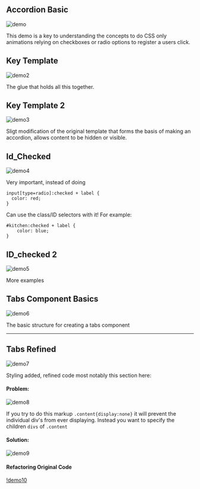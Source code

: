 
## Accordion Basic

![demo](http://i.imgur.com/fp6KIwK.gif)

This demo is a key to understanding the concepts to do CSS only animations relying on checkboxes or radio options to register a users click. 

## Key Template

![demo2](http://imgur.com/dPgtIuc.gif)

The glue that holds all this together. 

## Key Template 2

![demo3](http://imgur.com/iCKGZ4Y.gif)

Sligt modification of the original template that forms the basis of making an accordion, allows content to be hidden or visible.


## Id_Checked
![demo4](http://imgur.com/jkazVuH.gif)

Very important, instead of doing 

```
input[type=radio]:checked + label {
  color: red;
} 
```

Can use the class/ID selectors with it! For example:

```
#kitchen:checked + label {
	color: blue;
}
```

## ID_checked 2

![demo5](http://imgur.com/44ZhkpA.gif)

More examples


## Tabs Component Basics

![demo6](http://imgur.com/jOD2bd5.gif)

The basic structure for creating a tabs component

----

## Tabs Refined

![demo7](http://imgur.com/eVjTDPc.gif)

Styling added, refined code most notably this section here:

#### Problem: 

![demo8](http://imgur.com/xVSUTLQ.png)

If you try to do this markup `.content{display:none}` it will prevent the individual div's from ever displaying. Instead you want to specify the children `divs` of `.content`

#### Solution:

![demo9](http://imgur.com/y8Il3Wc.png)


#### Refactoring Original Code

[!demo10](http://imgur.com/almZJBj.png)

